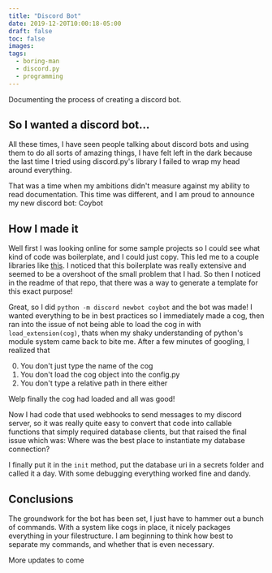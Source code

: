 ```yaml
---
title: "Discord Bot"
date: 2019-12-20T10:00:18-05:00
draft: false
toc: false
images:
tags: 
  - boring-man
  - discord.py
  - programming
---
```


Documenting the process of creating a discord bot.

## So I wanted a discord bot... ##

All these times, I have seen people talking about discord bots and using them to do all sorts of amazing things, I have felt left in the dark because the last time I tried using discord.py's library I failed to wrap my head around everything.

That was a time when my ambitions didn't measure against my ability to read documentation. This time was different, and I am proud to announce my new discord bot: Coybot

## How I made it ##

Well first I was looking online for some sample projects so I could see what kind of code was boilerplate, and I could just copy. This led me to a couple libraries like [this](https://github.com/SourSpoon/Discord.py-Template). I noticed that this boilerplate was really extensive and seemed to be a overshoot of the small problem that I had. So then I noticed in the readme of that repo, that there was a way to generate a template for this exact purpose!

Great, so I did `python -m discord newbot coybot` and the bot was made! I wanted everything to be in best practices so I immediately made a cog, then ran into the issue of not being able to load the cog in with `load_extension(cog)`, thats when my shaky understanding of python's module system came back to bite me. After a few minutes of googling, I realized that

0. You don't just type the name of the cog
1. You don't load the cog object into the config.py
2. You don't type a relative path in there either

Welp finally the cog had loaded and all was good!

Now I had code that used webhooks to send messages to my discord server, so it was really quite easy to convert that code into callable functions that simply required database clients, but that raised the final issue which was: Where was the best place to instantiate my database connection?

I finally put it in the `init` method, put the database uri in a secrets folder and called it a day. With some debugging everything worked fine and dandy.

## Conclusions ##

The groundwork for the bot has been set, I just have to hammer out a bunch of commands. With a system like cogs in place, it nicely packages everything in your filestructure. I am beginning to think how best to separate my commands, and whether that is even necessary.

More updates to come